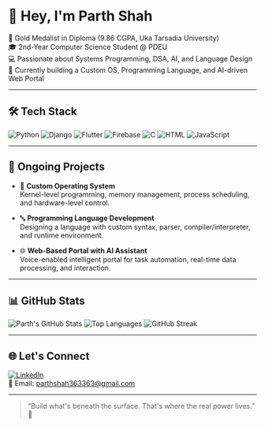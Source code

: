 # 👋 Hey, I'm Parth Shah

🥇 Gold Medalist in Diploma (9.86 CGPA, Uka Tarsadia University)  
🎓 2nd-Year Computer Science Student @ PDEU  
💻 Passionate about Systems Programming, DSA, AI, and Language Design  
🚀 Currently building a Custom OS, Programming Language, and AI-driven Web Portal

---

## 🛠️ Tech Stack

![Python](https://img.shields.io/badge/-Python-3776AB?style=flat&logo=python&logoColor=white)
![Django](https://img.shields.io/badge/-Django-092E20?style=flat&logo=django&logoColor=white)
![Flutter](https://img.shields.io/badge/-Flutter-02569B?style=flat&logo=flutter&logoColor=white)
![Firebase](https://img.shields.io/badge/-Firebase-FFCA28?style=flat&logo=firebase&logoColor=black)
![C](https://img.shields.io/badge/-C-A8B9CC?style=flat&logo=c&logoColor=black)
![HTML](https://img.shields.io/badge/-HTML5-E34F26?style=flat&logo=html5&logoColor=white)
![JavaScript](https://img.shields.io/badge/-JavaScript-F7DF1E?style=flat&logo=javascript&logoColor=black)

---

## 💼 Ongoing Projects

- 🧵 **Custom Operating System**  
  Kernel-level programming, memory management, process scheduling, and hardware-level control.

- 🔤 **Programming Language Development**  
  Designing a language with custom syntax, parser, compiler/interpreter, and runtime environment.

- 🌐 **Web-Based Portal with AI Assistant**  
  Voice-enabled intelligent portal for task automation, real-time data processing, and interaction.

---

## 📊 GitHub Stats
![Parth's GitHub Stats](https://github-readme-stats.vercel.app/api?username=parth-shah-dev&show_icons=true&theme=tokyonight)
![Top Languages](https://github-readme-stats.vercel.app/api/top-langs/?username=parth-shah-dev&layout=compact&theme=tokyonight)
![GitHub Streak](https://github-readme-streak-stats.vercel.app/?user=parth-shah-dev&theme=tokyonight)




---

## 🌐 Let's Connect

[![LinkedIn](https://img.shields.io/badge/-LinkedIn-0077B5?style=flat&logo=linkedin&logoColor=white)](https://www.linkedin.com/in/parthshah-dev/)  
📧 Email: parthshah363363@gmail.com

---

> “Build what's beneath the surface. That's where the real power lives.” 🔧
